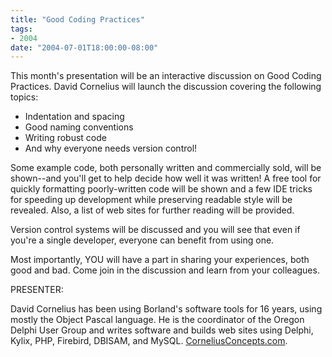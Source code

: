 ```yaml
---
title: "Good Coding Practices"
tags:
- 2004
date: "2004-07-01T18:00:00-08:00"
---
```


This month's presentation will be an interactive discussion on Good Coding Practices. David Cornelius will launch the discussion covering the following topics:

- Indentation and spacing
- Good naming conventions
- Writing robust code
- And why everyone needs version control!

Some example code, both personally written and commercially sold, will be shown--and you'll get to help decide how well it was written! A free tool for quickly formatting poorly-written code will be shown and a few IDE tricks for speeding up development while preserving readable style will be revealed.  Also, a list of web sites for further reading will be provided.

Version control systems will be discussed and you will see that even if you're a single developer, everyone can benefit from using one.

Most importantly, YOU will have a part in sharing your experiences, both good and bad. Come join in the discussion and learn from your colleagues.

PRESENTER:

David Cornelius has been using Borland's software tools for 16 years, using mostly the Object Pascal language. He is the coordinator of the Oregon Delphi User Group and writes software and builds web sites using Delphi, Kylix, PHP, Firebird, DBISAM, and MySQL.  [CorneliusConcepts.com](http://CorneliusConcepts.com).
